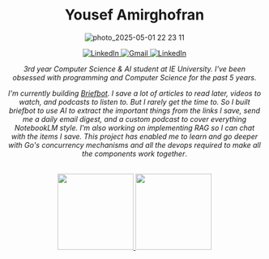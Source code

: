 <!-- python,javascript,typescript,html,css,docker,postman,algolia,mysql,linux,c,java,git,bash,django,azure,aws ec2,arduino,raspberrypi,appscripts,react,threejs,react3fabric,vite,npm,yarn, pytorch, tensorflow, tailwind css, azure services, postgreSQL, codesandbox, slurm, cmake -->

<div align="center">
<h1>Yousef Amirghofran</h1> 

![photo_2025-05-01 22 23 11](https://github.com/user-attachments/assets/b21e1a84-1969-447c-b668-510561d8ce08)


<a href="https://www.linkedin.com/in/yamirghofran" target="_blank" rel="noopener noreferrer">
  <img alt="LinkedIn" src="https://img.shields.io/badge/LinkedIn-%232C3454.svg?style=for-the-badge&logo=LinkedIn&logoColor=white" />
</a>

<a href="mailto:yamirghofran@gmail.com">
  <img alt="Gmail" src="https://img.shields.io/badge/Gmail-2c3454?style=for-the-badge&logo=gmail&logoColor=white" />
</a>

<a href="https://www.linkedin.com/in/yamirghofran" target="_blank" rel="noopener noreferrer">
  <img alt="LinkedIn" src="https://img.shields.io/badge/Website-%232C3454.svg?style=for-the-badge" />
</a>

*3rd year Computer Science & AI student at IE University. I've been obsessed with programming and Computer Science for the past 5 years.*

*I'm currently building [Briefbot](https://github.com/yamirghofran/briefbot). I save a lot of articles to read later, videos to watch, and podcasts to listen to. But I rarely get the time to. So I built briefbot to use AI to extract the important things from the links I save, send me a daily email digest, and a custom podcast to cover everything NotebookLM style. I'm also working on implementing RAG so I can chat with the items I save. This project has enabled me to learn and go deeper with Go's concurrency mechanisms and all the devops required to make all the components work together*.

<br>

<a href="https://github.com/yamirghofran">
    <img height=150 src="https://github-readme-stats.vercel.app/api?username=yamirghofran&theme=dark&hide_border=false\&rank_icon=github" />
</a>

<a href="https://github.com/yamirghofran">
    <img height=150 src="https://github-readme-stats.vercel.app/api/top-langs/?username=yamirghofran&theme=dark&hide_border=false&include_all_commits=true&count_private=false&layout=compact" />
</a>
</div>
